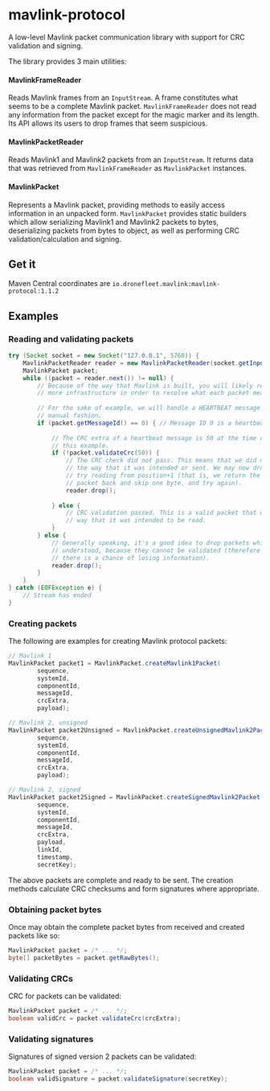 # mavlink-protocol

A low-level Mavlink packet communication library with support for CRC validation and
signing.

The library provides 3 main utilities:

#### MavlinkFrameReader

Reads Mavlink frames from an `InputStream`. A frame constitutes what seems to be a complete
Mavlink packet. `MavlinkFrameReader` does not read any information from the packet except for
the magic marker and its length. Its API allows its users to drop frames that seem suspicious.

#### MavlinkPacketReader

Reads Mavlink1 and Mavlink2 packets from an `InputStream`. It returns data that was retrieved
from `MavlinkFrameReader` as `MavlinkPacket` instances.
 
#### MavlinkPacket

Represents a Mavlink packet, providing methods to easily access information in an unpacked form.
`MavlinkPacket` provides static builders which allow serializing Mavlink1 and Mavlink2 packets to
bytes, deserializing packets from bytes to object, as well as performing CRC validation/calculation
and signing.

## Get it

Maven Central coordinates are `io.dronefleet.mavlink:mavlink-protocol:1.1.2`

## Examples

### Reading and validating packets

```java
try (Socket socket = new Socket("127.0.0.1", 5760)) {
    MavlinkPacketReader reader = new MavlinkPacketReader(socket.getInputStream()); 
    MavlinkPacket packet;
    while ((packet = reader.next()) != null) {
        // Because of the way that Mavlink is built, you will likely require
        // more infrastructure in order to resolve what each packet means.
        
        // For the sake of example, we will handle a HEARTBEAT message in a hard-coded,
        // manual fashion.
        if (packet.getMessageId() == 0) { // Message ID 0 is a heartbeat message.
            
            // The CRC extra of a heartbeat message is 50 at the time of writing of
            // this example.
            if (!packet.validateCrc(50)) {
                // The CRC check did not pass. This means that we did not read the data
                // the way that it was intended or sent. We may now drop the packet to
                // try reading from position+1 (that is, we return the bytes of this
                // packet back and skip one byte, and try again).
                reader.drop();
                
            } else {
                // CRC validation passed. This is a valid packet that was read the
                // way that it was intended to be read.
            }
        } else {
            // Generally speaking, it's a good idea to drop packets which message ID is not
            // understood, because they cannot be validated (therefore if data is corrupted,
            // there is a chance of losing information).
            reader.drop();
        }
    }
} catch (EOFException e) {
    // Stream has ended
}
```

### Creating packets

The following are examples for creating Mavlink protocol packets:

```java
// Mavlink 1
MavlinkPacket packet1 = MavlinkPacket.createMavlink1Packet(
        sequence,
        systemId,
        componentId,
        messageId,
        crcExtra,
        payload);

// Mavlink 2, unsigned
MavlinkPacket packet2Unsigned = MavlinkPacket.createUnsignedMavlink2Packet(
        sequence,
        systemId,
        componentId,
        messageId,
        crcExtra,
        payload);

// Mavlink 2, signed
MavlinkPacket packet2Signed = MavlinkPacket.createSignedMavlink2Packet(
        sequence,
        systemId,
        componentId,
        messageId,
        crcExtra,
        payload,
        linkId,
        timestamp,
        secretKey);
```

The above packets are complete and ready to be sent. The creation methods calculate
CRC checksums and form signatures where appropriate.

### Obtaining packet bytes

Once may obtain the complete packet bytes from received and created packets
like so:

```java
MavlinkPacket packet = /* ... */;
byte[] packetBytes = packet.getRawBytes();
```

### Validating CRCs
CRC for packets can be validated:
```java
MavlinkPacket packet = /* ... */;
boolean validCrc = packet.validateCrc(crcExtra);
```

### Validating signatures
Signatures of signed version 2 packets can be validated:
```java
MavlinkPacket packet = /* ... */;
boolean validSignature = packet.validateSignature(secretKey);
```